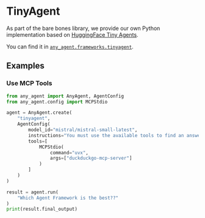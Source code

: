 # TinyAgent

As part of the bare bones library, we provide our own Python implementation based on [HuggingFace Tiny Agents](https://huggingface.co/blog/tiny-agents).

You can find it in [`any_agent.frameworks.tinyagent`](https://github.com/mozilla-ai/any-agent/blob/main/src/any_agent/frameworks/tinyagent.py).

## Examples

### Use MCP Tools

```python
from any_agent import AnyAgent, AgentConfig
from any_agent.config import MCPStdio

agent = AnyAgent.create(
    "tinyagent",
    AgentConfig(
        model_id="mistral/mistral-small-latest",
        instructions="You must use the available tools to find an answer",
        tools=[
            MCPStdio(
                command="uvx",
                args=["duckduckgo-mcp-server"]
            )
        ]
    )
)

result = agent.run(
    "Which Agent Framework is the best??"
)
print(result.final_output)
```
